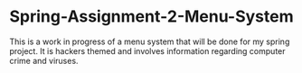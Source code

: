 # Spring-Assignment-2-Menu-System
This is a work in progress of a menu system that will be done for my spring project. It is hackers themed and involves information regarding computer crime and viruses.
